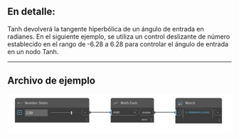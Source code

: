 ## En detalle:
Tanh devolverá la tangente hiperbólica de un ángulo de entrada en radianes. En el siguiente ejemplo, se utiliza un control deslizante de número establecido en el rango de -6.28 a 6.28 para controlar el ángulo de entrada en un nodo Tanh.
___
## Archivo de ejemplo

![Tanh](./DSCore.Math.Tanh_img.jpg)

